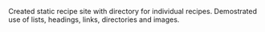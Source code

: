 Created static recipe site with directory for individual recipes. Demostrated use of lists, headings, links, directories and images.